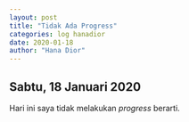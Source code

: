 ```yaml
---
layout: post
title: "Tidak Ada Progress"
categories: log hanadior
date: 2020-01-18
author: "Hana Dior"
---
```


## Sabtu, 18 Januari 2020

Hari ini saya tidak melakukan *progress* berarti.